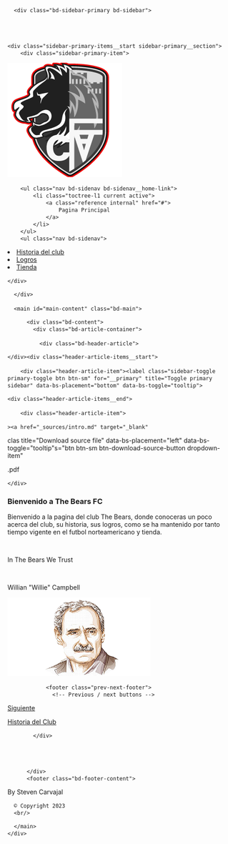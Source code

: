 
  <div class="bd-container">
    <div class="bd-container__inner bd-page-width">
      
      <div class="bd-sidebar-primary bd-sidebar">
        


  
    <div class="sidebar-primary-items__start sidebar-primary__section">
        <div class="sidebar-primary-item">
  

<a class="navbar-brand logo" href="#">
    <img src="_static/logo.png" class="logo__image only-light" alt="Logo image"/>
    <script>document.write(`<img src="_static/logo.png" class="logo__image only-dark" alt="Logo image"/>`);</script>
  
  
</a></div>
        <div class="sidebar-primary-item"><nav class="bd-links" id="bd-docs-nav" aria-label="Main">
    <div class="bd-toc-item navbar-nav active">
        
        <ul class="nav bd-sidenav bd-sidenav__home-link">
            <li class="toctree-l1 current active">
                <a class="reference internal" href="#">
                    Pagina Principal
                </a>
            </li>
        </ul>
        <ul class="nav bd-sidenav">
<li class="toctree-l1"><a class="reference internal" href="Historia.html">Historia del club</a></li>
<li class="toctree-l1"><a class="reference internal" href="Logros.html">Logros</a></li>
<li class="toctree-l1"><a class="reference internal" href="Tienda.html">Tienda</a></li>
</ul>

    </div>
</nav></div>
    </div>
  
  


      </div>
      
      <main id="main-content" class="bd-main">
        
        

<div class="sbt-scroll-pixel-helper"></div>

          <div class="bd-content">
            <div class="bd-article-container">
              
              <div class="bd-header-article">
<div class="header-article-items header-article__inner">
  
    
      
    </div><div class="header-article-items__start">
      
        <div class="header-article-item"><label class="sidebar-toggle primary-toggle btn btn-sm" for="__primary" title="Toggle primary sidebar" data-bs-placement="bottom" data-bs-toggle="tooltip">
  <span class="fa-solid fa-bars"></span>
</label></div>
  
  
    <div class="header-article-items__end">
      
        <div class="header-article-item">

<div class="article-header-buttons">










<div 
      
      
      
    ><a href="_sources/intro.md" target="_blank"
   clas   title="Download source file"
   data-bs-placement="left" data-bs-toggle="tooltip"s="btn btn-sm btn-download-source-button dropdown-item"

>
  

<span class="btn__icon-container">
  <i class="fas fa-file"></i>
  </span>
<span class="btn__text-container">.pdf</span>
</a>
</li>
      
      
      
  
      
  </ul>
</div>


</button>


</div></div>
      
    </div>
  
</div>
</div>
              
              
              
                
<div id="searchbox"></div>
                <article class="bd-article" role="main">
                  
  <section class="tex2jax_ignore mathjax_ignore" id="Bienvenido-a-The-Bears-FC">
<h1>Bienvenido a The Bears FC</h1>
<p>Bienvenido a la pagina del club The Bears, donde conoceras un poco acerca del club, su historia, sus logros, como se ha mantenido por tanto tiempo vigente en el futbol norteamericano y tienda.</p> <br/>
<p>In The Bears We Trust</p> <br/>
<p> Willian "Willie" Campbell </p>

<img src="_static/Willie.png" class="logo__image only-light" alt="Logo image"/>
    <script>document.write(`<img src="_static/Willie.png" class="logo__image only-dark" alt="Logo image"/>`);</script>


</section>
              
              
                <footer class="prev-next-footer">
                  <!-- Previous / next buttons -->
<div class="prev-next-area">
    <a class="right-next"
       href="Historia.html"
       title="next page">
      <div class="prev-next-info">
        <p class="prev-next-subtitle">Siguiente</p>
        <p class="prev-next-title">Historia del Club</p>
      </div>
      <i class="fa-solid fa-angle-right"></i>
    </a>
</div>
                </footer>
              
            </div>
            
            
              
            
          </div>
          <footer class="bd-footer-content">
            
<div class="bd-footer-content__inner container">
  
  <div class="footer-item">
    
<p class="component-author">
By Steven Carvajal
</p>

  </div>
  
  <div class="footer-item">
    
  <p class="copyright">
    
      © Copyright 2023
      <br/>
    
  </p>

  </div>
  
  <div class="footer-item">
    
  </div>
  
  <div class="footer-item">
    
  </div>
  
</div>
          </footer>
        

      </main>
    </div>
  </div>
  
  <!-- Scripts loaded after <body> so the DOM is not blocked -->
  <script src="_static/scripts/bootstrap.js?digest=ac02cc09edc035673794"></script>
<script src="_static/scripts/pydata-sphinx-theme.js?digest=ac02cc09edc035673794"></script>

  <footer class="bd-footer">
  </footer>
  </body>
</html>
